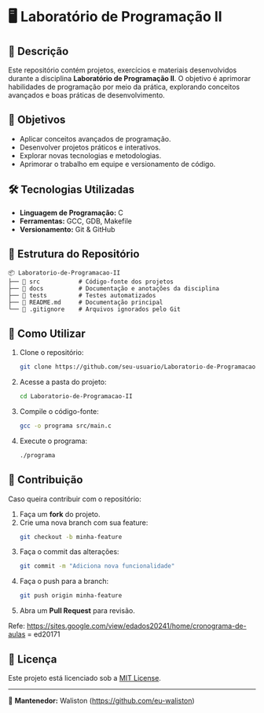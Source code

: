 # 🖥️ Laboratório de Programação II

## 📌 Descrição
Este repositório contém projetos, exercícios e materiais desenvolvidos durante a disciplina **Laboratório de Programação II**. O objetivo é aprimorar habilidades de programação por meio da prática, explorando conceitos avançados e boas práticas de desenvolvimento.

## 🎯 Objetivos
- Aplicar conceitos avançados de programação.
- Desenvolver projetos práticos e interativos.
- Explorar novas tecnologias e metodologias.
- Aprimorar o trabalho em equipe e versionamento de código.

## 🛠️ Tecnologias Utilizadas
- **Linguagem de Programação:** C
- **Ferramentas:** GCC, GDB, Makefile
- **Versionamento:** Git & GitHub

## 📂 Estrutura do Repositório
```
📦 Laboratorio-de-Programacao-II
├── 📁 src           # Código-fonte dos projetos
├── 📁 docs          # Documentação e anotações da disciplina
├── 📁 tests         # Testes automatizados
├── 📄 README.md     # Documentação principal
└── 📄 .gitignore    # Arquivos ignorados pelo Git
```

## 🚀 Como Utilizar
1. Clone o repositório:
   ```sh
   git clone https://github.com/seu-usuario/Laboratorio-de-Programacao-II.git
   ```
2. Acesse a pasta do projeto:
   ```sh
   cd Laboratorio-de-Programacao-II
   ```
3. Compile o código-fonte:
   ```sh
   gcc -o programa src/main.c
   ```
4. Execute o programa:
   ```sh
   ./programa
   ```

## 🤝 Contribuição
Caso queira contribuir com o repositório:
1. Faça um **fork** do projeto.
2. Crie uma nova branch com sua feature:
   ```sh
   git checkout -b minha-feature
   ```
3. Faça o commit das alterações:
   ```sh
   git commit -m "Adiciona nova funcionalidade"
   ```
4. Faça o push para a branch:
   ```sh
   git push origin minha-feature
   ```
5. Abra um **Pull Request** para revisão.

Refe: 
https://sites.google.com/view/edados20241/home/cronograma-de-aulas = ed20171 


## 📄 Licença
Este projeto está licenciado sob a [MIT License](LICENSE).



---
📌 **Mantenedor:** Waliston (https://github.com/eu-waliston)


